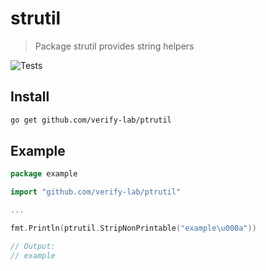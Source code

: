 # strutil

> Package strutil provides string helpers

![Tests](https://github.com/verify-lab/strutil/actions/workflows/tests.yml/badge.svg)

## Install

```sh
go get github.com/verify-lab/ptrutil
```

## Example

```go
package example

import "github.com/verify-lab/ptrutil"

...

fmt.Println(ptrutil.StripNonPrintable("example\u000a"))

// Output:
// example
```
